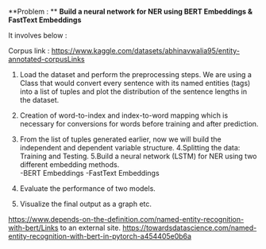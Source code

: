 **Problem :
**
**Build a neural network for NER using BERT Embeddings & FastText Embeddings**


It involves below :

Corpus link :
https://www.kaggle.com/datasets/abhinavwalia95/entity-annotated-corpusLinks

1. Load the dataset and perform the preprocessing steps. We are using a Class that would convert every sentence with its named entities (tags) into a list of tuples and plot the distribution of the sentence lengths in the dataset. 
2. Creation of word-to-index and index-to-word mapping which is necessary for conversions for words before training and after prediction.
3. From the list of tuples generated earlier, now we will build the independent and dependent variable structure.
4.Splitting the data: Training and Testing.
5.Build a neural network (LSTM) for NER using two different embedding methods.  
  -BERT Embeddings
  -FastText Embeddings


 6. Evaluate the performance of two models. 
 7. Visualize the final output as a graph etc. 


https://www.depends-on-the-definition.com/named-entity-recognition-with-bert/Links to an external site.
https://towardsdatascience.com/named-entity-recognition-with-bert-in-pytorch-a454405e0b6a
